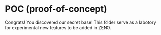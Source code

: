 # POC (proof-of-concept)

Congrats! You discovered our secret base! This folder serve as a labotory for experimental new features to be added in ZENO.
